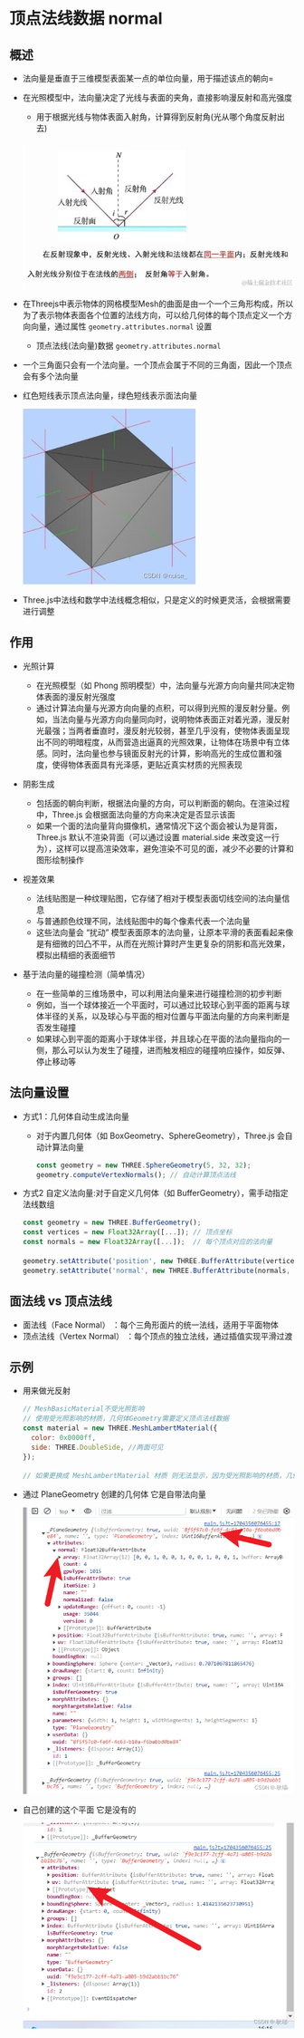 # 顶点法线数据 normal

## 概述

+ 法向量是垂直于三维模型表面某一点的单位向量，用于描述该点的朝向=
+ 在光照模型中，法向量决定了光线与表面的夹角，直接影响漫反射和高光强度

  + 用于根据光线与物体表面入射角，计算得到反射角(光从哪个角度反射出去)

  ![alt text](images/反射.png)

+ 在Threejs中表示物体的网格模型Mesh的曲面是由一个一个三角形构成，所以为了表示物体表面各个位置的法线方向，可以给几何体的每个顶点定义一个方向向量，通过属性 `geometry.attributes.normal` 设置

  + 顶点法线(法向量)数据 `geometry.attributes.normal`

+ 一个三角面只会有一个法向量。一个顶点会属于不同的三角面，因此一个顶点会有多个法向量
+ 红色短线表示顶点法向量，绿色短线表示面法向量

  ![alt text](images/顶点法向量与面法向量.png)

+ Three.js中法线和数学中法线概念相似，只是定义的时候更灵活，会根据需要进行调整

## 作用

+ 光照计算

  + 在光照模型（如 Phong 照明模型）中，法向量与光源方向向量共同决定物体表面的漫反射光强度
  + 通过计算法向量与光源方向向量的点积，可以得到光照的漫反射分量。例如，当法向量与光源方向向量同向时，说明物体表面正对着光源，漫反射光最强；当两者垂直时，漫反射光较弱，甚至几乎没有，使物体表面呈现出不同的明暗程度，从而营造出逼真的光照效果，让物体在场景中有立体感。同时，法向量也参与镜面反射光的计算，影响高光的生成位置和强度，使得物体表面具有光泽感，更贴近真实材质的光照表现

+ 阴影生成

  + 包括面的朝向判断，根据法向量的方向，可以判断面的朝向。在渲染过程中，Three.js 会根据面法向量的方向来决定是否显示该面
  + 如果一个面的法向量背向摄像机，通常情况下这个面会被认为是背面，Three.js 默认不渲染背面（可以通过设置 material.side 来改变这一行为），这样可以提高渲染效率，避免渲染不可见的面，减少不必要的计算和图形绘制操作

+ 视差效果

  + 法线贴图是一种纹理贴图，它存储了相对于模型表面切线空间的法向量信息
  + 与普通颜色纹理不同，法线贴图中的每个像素代表一个法向量
  + 这些法向量会 “扰动” 模型表面原本的法向量，让原本平滑的表面看起来像是有细微的凹凸不平，从而在光照计算时产生更复杂的阴影和高光效果，模拟出精细的表面细节

+ 基于法向量的碰撞检测（简单情况）

  + 在一些简单的三维场景中，可以利用法向量来进行碰撞检测的初步判断
  + 例如，当一个球体接近一个平面时，可以通过比较球心到平面的距离与球体半径的关系，以及球心与平面的相对位置与平面法向量的方向来判断是否发生碰撞
  + 如果球心到平面的距离小于球体半径，并且球心在平面的法向量指向的一侧，那么可以认为发生了碰撞，进而触发相应的碰撞响应操作，如反弹、停止移动等

## 法向量设置

+ 方式1：几何体自动生成法向量

  + 对于内置几何体（如 BoxGeometry、SphereGeometry），Three.js 会自动计算法向量

    ```js
    const geometry = new THREE.SphereGeometry(5, 32, 32);
    geometry.computeVertexNormals(); // 自动计算顶点法线
    ```

+ 方式2 自定义法向量:对于自定义几何体（如 BufferGeometry），需手动指定法线数组

  ```js
  const geometry = new THREE.BufferGeometry();
  const vertices = new Float32Array([...]); // 顶点坐标
  const normals = new Float32Array([...]);  // 每个顶点对应的法向量

  geometry.setAttribute('position', new THREE.BufferAttribute(vertices, 3));
  geometry.setAttribute('normal', new THREE.BufferAttribute(normals, 3));
  ```

## 面法线 vs 顶点法线

+ 面法线（Face Normal） ：每个三角形面片的统一法线，适用于平面物体
+ 顶点法线（Vertex Normal） ：每个顶点的独立法线，通过插值实现平滑过渡

## 示例

+ 用来做光反射

  ```js
  // MeshBasicMaterial不受光照影响
  // 使用受光照影响的材质，几何体Geometry需要定义顶点法线数据
  const material = new THREE.MeshLambertMaterial({
    color: 0x0000ff,
    side: THREE.DoubleSide, //两面可见
  });

  // 如果更换成 MeshLambertMaterial 材质 则无法显示，因为受光照影响的材质，几何体BufferGeometry需要定义顶点法线数据
  ```

+ 通过 PlaneGeometry 创建的几何体 它是自带法向量

  ![alt text](images/PlaneGeometry法线.png)

+ 自己创建的这个平面 它是没有的

  ![alt text](images/自定义几何体法线.png)
